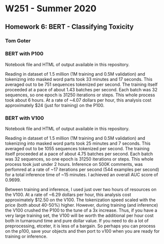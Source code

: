 # W251 - Summer 2020
## Homework 6: BERT - Classifying Toxicity
### Tom Goter

### BERT with P100
Notebook file and HTML of output available in this repository.

Reading in dataset of 1.5 million (1M training and 0.5M validation) and tokenizing into masked word parts took 33 minutes and 17 seconds. This averaged out to be 751 sequences tokenized per second. The training itself proceeded at a pace of about 1.43 batches per second. Each batch was 32 sequences, so one epoch is 31250 iterations or steps. This whole process took about 6 hours. At a rate of ~4.07 dollars per hour, this analysis cost approximately $24  (just for training) on the P100.

### BERT with V100
Notebook file and HTML of output available in this repository.

Reading in dataset of 1.5 million (1M training and 0.5M validation) and tokenizing into masked word parts took 25 minutes and 7 seconds. This averaged out to be 1055 sequences tokenized per second. The training itself proceeded at a pace of about 4.75 batches per second. Each batch was 32 sequences, so one epoch is 31250 iterations or steps. This whole process took just under 2 hours. Inference on 500K comments, was perfomred at a rate of ~17 iterations per second (544 examples per second) for a total inference time of ~15 minutes. I achieved an overall AUC score of 0.9699.

Between training and inference, I used just over two hours of resources on the V100.  At a rate of ~6.29 dollars per hour, this analysis cost approximately $12.50 on the V100. The tokenization speed scaled with the price (both about 40-50%) higher. However, during training (and inference) the V100 crushed the P100 to the tune of a 3x increase. Thus, if you have a very large training set, the V100 will be worth the additional per hour cost both in turnaround time and pure dollar value. If you need to do a lot of preprocessing, etceter, it is less of a bargain. So perhaps you can process on the p100, save your objects and then port to v100 when you are ready for training or inference.
